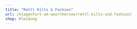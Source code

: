```yaml
---
title: "Rettl Kilts & Fashion"
url: /klagenfurt-am-woerthersee/rettl-kilts-und-fashion/
shop: Kleidung
---
```

